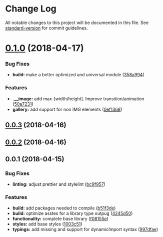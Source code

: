 # Change Log

All notable changes to this project will be documented in this file. See [standard-version](https://github.com/conventional-changelog/standard-version) for commit guidelines.

<a name="0.1.0"></a>
# [0.1.0](https://github.com/taverasmisael/vanillabox/compare/v0.0.3...v0.1.0) (2018-04-17)


### Bug Fixes

* **build:** make a better optimized and universal module ([358a994](https://github.com/taverasmisael/vanillabox/commit/358a994))


### Features

* **.__image:** add max-[width/height]. Improve transition/animation ([50a7231](https://github.com/taverasmisael/vanillabox/commit/50a7231))
* **gallery:** add support for non IMG elements ([0ef1368](https://github.com/taverasmisael/vanillabox/commit/0ef1368))



<a name="0.0.3"></a>
## [0.0.3](https://github.com/taverasmisael/vanillabox/compare/v0.0.2...v0.0.3) (2018-04-16)



<a name="0.0.2"></a>
## [0.0.2](https://github.com/taverasmisael/vanillabox/compare/v0.0.1...v0.0.2) (2018-04-16)



<a name="0.0.1"></a>
## 0.0.1 (2018-04-15)


### Bug Fixes

* **linting:** adjust prettier and stylelint ([bc9f957](https://github.com/taverasmisael/vanillabox/commit/bc9f957))


### Features

* **build:** add packages needed to compile ([b51f3de](https://github.com/taverasmisael/vanillabox/commit/b51f3de))
* **build:** optimize asstes for a library type outpug ([4245d50](https://github.com/taverasmisael/vanillabox/commit/4245d50))
* **functionality:** complete base library ([f08155e](https://github.com/taverasmisael/vanillabox/commit/f08155e))
* **styles:** add base styles ([1003c51](https://github.com/taverasmisael/vanillabox/commit/1003c51))
* **typings:** add missing and support for dynamicImport syntax ([997dfae](https://github.com/taverasmisael/vanillabox/commit/997dfae))
